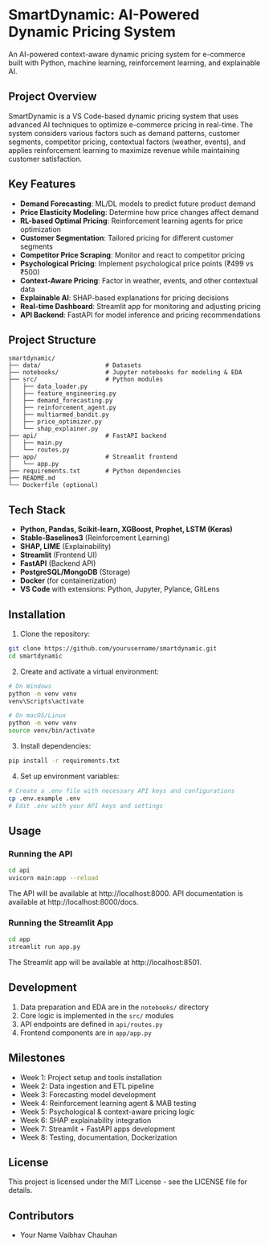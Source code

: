 # SmartDynamic: AI-Powered Dynamic Pricing System

An AI-powered context-aware dynamic pricing system for e-commerce built with Python, machine learning, reinforcement learning, and explainable AI.

## Project Overview

SmartDynamic is a VS Code-based dynamic pricing system that uses advanced AI techniques to optimize e-commerce pricing in real-time. The system considers various factors such as demand patterns, customer segments, competitor pricing, contextual factors (weather, events), and applies reinforcement learning to maximize revenue while maintaining customer satisfaction.

## Key Features

- **Demand Forecasting**: ML/DL models to predict future product demand
- **Price Elasticity Modeling**: Determine how price changes affect demand
- **RL-based Optimal Pricing**: Reinforcement learning agents for price optimization
- **Customer Segmentation**: Tailored pricing for different customer segments
- **Competitor Price Scraping**: Monitor and react to competitor pricing
- **Psychological Pricing**: Implement psychological price points (₹499 vs ₹500)
- **Context-Aware Pricing**: Factor in weather, events, and other contextual data
- **Explainable AI**: SHAP-based explanations for pricing decisions
- **Real-time Dashboard**: Streamlit app for monitoring and adjusting pricing
- **API Backend**: FastAPI for model inference and pricing recommendations

## Project Structure

```
smartdynamic/
├── data/                  # Datasets
├── notebooks/             # Jupyter notebooks for modeling & EDA
├── src/                   # Python modules
│   ├── data_loader.py
│   ├── feature_engineering.py
│   ├── demand_forecasting.py
│   ├── reinforcement_agent.py
│   ├── multiarmed_bandit.py
│   ├── price_optimizer.py
│   └── shap_explainer.py
├── api/                   # FastAPI backend
│   ├── main.py
│   └── routes.py
├── app/                   # Streamlit frontend
│   └── app.py
├── requirements.txt       # Python dependencies
├── README.md
└── Dockerfile (optional)
```

## Tech Stack

- **Python, Pandas, Scikit-learn, XGBoost, Prophet, LSTM (Keras)**
- **Stable-Baselines3** (Reinforcement Learning)
- **SHAP, LIME** (Explainability)
- **Streamlit** (Frontend UI)
- **FastAPI** (Backend API)
- **PostgreSQL/MongoDB** (Storage)
- **Docker** (for containerization)
- **VS Code** with extensions: Python, Jupyter, Pylance, GitLens

## Installation

1. Clone the repository:
```bash
git clone https://github.com/yourusername/smartdynamic.git
cd smartdynamic
```

2. Create and activate a virtual environment:
```bash
# On Windows
python -m venv venv
venv\Scripts\activate

# On macOS/Linux
python -m venv venv
source venv/bin/activate
```

3. Install dependencies:
```bash
pip install -r requirements.txt
```

4. Set up environment variables:
```bash
# Create a .env file with necessary API keys and configurations
cp .env.example .env
# Edit .env with your API keys and settings
```

## Usage

### Running the API

```bash
cd api
uvicorn main:app --reload
```

The API will be available at http://localhost:8000. API documentation is available at http://localhost:8000/docs.

### Running the Streamlit App

```bash
cd app
streamlit run app.py
```

The Streamlit app will be available at http://localhost:8501.

## Development

1. Data preparation and EDA are in the `notebooks/` directory
2. Core logic is implemented in the `src/` modules
3. API endpoints are defined in `api/routes.py`
4. Frontend components are in `app/app.py`

## Milestones

- Week 1: Project setup and tools installation
- Week 2: Data ingestion and ETL pipeline
- Week 3: Forecasting model development
- Week 4: Reinforcement learning agent & MAB testing
- Week 5: Psychological & context-aware pricing logic
- Week 6: SHAP explainability integration
- Week 7: Streamlit + FastAPI apps development
- Week 8: Testing, documentation, Dockerization

## License

This project is licensed under the MIT License - see the LICENSE file for details.

## Contributors

- Your Name Vaibhav Chauhan
